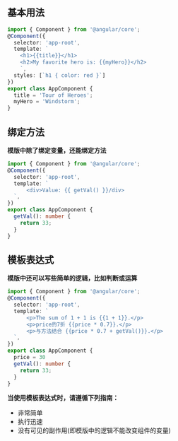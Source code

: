 ## 基本用法
```typescript
import { Component } from '@angular/core';
@Component({
  selector: 'app-root',
  template: `
    <h1>{{title}}</h1>
    <h2>My favorite hero is: {{myHero}}</h2>
    `,
  styles: [`h1 { color: red }`]
})
export class AppComponent {
  title = 'Tour of Heroes';
  myHero = 'Windstorm';
}
```

## 绑定方法
**模版中除了绑定变量，还能绑定方法**
```typescript
import { Component } from '@angular/core';
@Component({
  selector: 'app-root',
  template: `
      <div>Value: {{ getVal() }}/div>
  `,
})
export class AppComponent {
  getVal(): number {
    return 33;
  }
}
```



## 模板表达式
**模版中还可以写些简单的逻辑，比如判断或运算**
```typescript
import { Component } from '@angular/core';
@Component({
  selector: 'app-root',
  template: `
      <p>The sum of 1 + 1 is {{1 + 1}}.</p>
      <p>price的7折 {{price * 0.7}}.</p>
      <p>与方法结合 {{price * 0.7 + getVal()}}.</p>
  `,
})
export class AppComponent {
  price = 30
  getVal(): number {
    return 33;
  }
}
```

**当使用模板表达式时，请遵循下列指南：**
- 非常简单
- 执行迅速
- 没有可见的副作用(即模版中的逻辑不能改变组件的变量)
